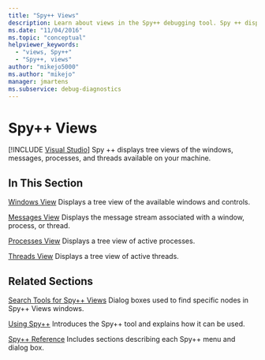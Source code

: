```yaml
---
title: "Spy++ Views"
description: Learn about views in the Spy++ debugging tool. Spy ++ displays tree views of the windows, messages, processes, and threads available on your computer.
ms.date: "11/04/2016"
ms.topic: "conceptual"
helpviewer_keywords:
  - "views, Spy++"
  - "Spy++, views"
author: "mikejo5000"
ms.author: "mikejo"
manager: jmartens
ms.subservice: debug-diagnostics
---
```

# Spy++ Views

 [!INCLUDE [Visual Studio](~/includes/applies-to-version/vs-windows-only.md)]
Spy ++ displays tree views of the windows, messages, processes, and threads available on your machine.

## In This Section
 [Windows View](../debugger/windows-view.md)
 Displays a tree view of the available windows and controls.

 [Messages View](../debugger/messages-view.md)
 Displays the message stream associated with a window, process, or thread.

 [Processes View](../debugger/processes-view.md)
 Displays a tree view of active processes.

 [Threads View](../debugger/threads-view.md)
 Displays a tree view of active threads.

## Related Sections
 [Search Tools for Spy++ Views](../debugger/search-tools-for-spy-increment-views.md)
 Dialog boxes used to find specific nodes in Spy++ Views windows.

 [Using Spy++](../debugger/using-spy-increment.md)
 Introduces the Spy++ tool and explains how it can be used.

 [Spy++ Reference](../debugger/spy-increment-reference.md)
 Includes sections describing each Spy++ menu and dialog box.
